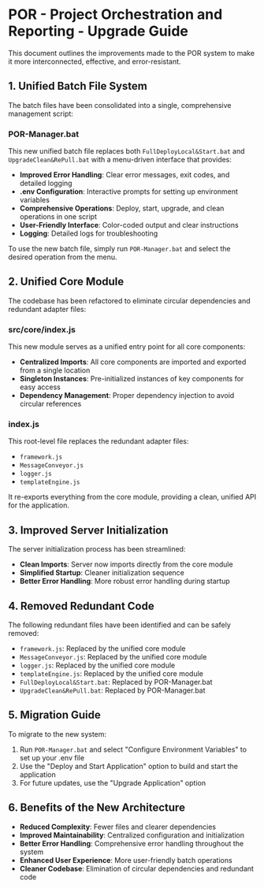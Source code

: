 # POR - Project Orchestration and Reporting - Upgrade Guide

This document outlines the improvements made to the POR system to make it more interconnected, effective, and error-resistant.

## 1. Unified Batch File System

The batch files have been consolidated into a single, comprehensive management script:

### POR-Manager.bat

This new unified batch file replaces both `FullDeployLocal&Start.bat` and `UpgradeClean&RePull.bat` with a menu-driven interface that provides:

- **Improved Error Handling**: Clear error messages, exit codes, and detailed logging
- **.env Configuration**: Interactive prompts for setting up environment variables
- **Comprehensive Operations**: Deploy, start, upgrade, and clean operations in one script
- **User-Friendly Interface**: Color-coded output and clear instructions
- **Logging**: Detailed logs for troubleshooting

To use the new batch file, simply run `POR-Manager.bat` and select the desired operation from the menu.

## 2. Unified Core Module

The codebase has been refactored to eliminate circular dependencies and redundant adapter files:

### src/core/index.js

This new module serves as a unified entry point for all core components:

- **Centralized Imports**: All core components are imported and exported from a single location
- **Singleton Instances**: Pre-initialized instances of key components for easy access
- **Dependency Management**: Proper dependency injection to avoid circular references

### index.js

This root-level file replaces the redundant adapter files:
- `framework.js`
- `MessageConveyor.js`
- `logger.js`
- `templateEngine.js`

It re-exports everything from the core module, providing a clean, unified API for the application.

## 3. Improved Server Initialization

The server initialization process has been streamlined:

- **Clean Imports**: Server now imports directly from the core module
- **Simplified Startup**: Cleaner initialization sequence
- **Better Error Handling**: More robust error handling during startup

## 4. Removed Redundant Code

The following redundant files have been identified and can be safely removed:

- `framework.js`: Replaced by the unified core module
- `MessageConveyor.js`: Replaced by the unified core module
- `logger.js`: Replaced by the unified core module
- `templateEngine.js`: Replaced by the unified core module
- `FullDeployLocal&Start.bat`: Replaced by POR-Manager.bat
- `UpgradeClean&RePull.bat`: Replaced by POR-Manager.bat

## 5. Migration Guide

To migrate to the new system:

1. Run `POR-Manager.bat` and select "Configure Environment Variables" to set up your .env file
2. Use the "Deploy and Start Application" option to build and start the application
3. For future updates, use the "Upgrade Application" option

## 6. Benefits of the New Architecture

- **Reduced Complexity**: Fewer files and clearer dependencies
- **Improved Maintainability**: Centralized configuration and initialization
- **Better Error Handling**: Comprehensive error handling throughout the system
- **Enhanced User Experience**: More user-friendly batch operations
- **Cleaner Codebase**: Elimination of circular dependencies and redundant code
